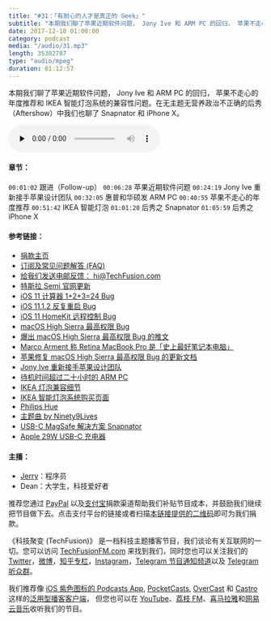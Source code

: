 ```yaml
---
title: "#31：「有耐心的人才是真正的 Geek」"
subtitle: "本期我们聊了苹果近期软件问题， Jony Ive 和 ARM PC 的回归， 苹果不走心的年度推荐和 IKEA 智能灯泡系统的兼容性问题。在无主题无营养政治不正确的后秀（Aftershow）中我们也聊了 Snapnator 和 iPhone X。"
date: 2017-12-18 01:00:00
category: podcast
media: "/audio/31.mp3"
length: 35302787 
type: "audio/mpeg"
duration: 01:12:57
---
```

本期我们聊了苹果近期软件问题， Jony Ive 和 ARM PC 的回归， 苹果不走心的年度推荐和 IKEA 智能灯泡系统的兼容性问题。在无主题无营养政治不正确的后秀（Aftershow）中我们也聊了 Snapnator 和 iPhone X。



<audio class="audioPlayer" controls preload="none" src="https://techfusionfm.com/audio/31.mp3"></audio>

#### 章节：
```00:01:02``` 跟进（Follow-up）
```00:06:28``` 苹果近期软件问题
```00:24:19``` Jony Ive 重新接手苹果设计团队
```00:32:05``` 惠普和华硕发 ARM PC
```00:40:55``` 苹果不走心的年度推荐
```00:51:42``` IKEA 智能灯泡
```01:01:20``` 后秀之 Snapnator
```01:05:59``` 后秀之 iPhone X

#### 参考链接：

- [捐款主页](https://techfusionfm.com/donate)
- [订阅及常见问题解答 (FAQ)](https://techfusionfm.com/faq)
- [给我们发送电邮反馈： hi@TechFusion.com](mailto:hi@techfusionfm.com)
- [特斯拉 Semi 官网更新](https://www.tesla.com/semi/)
- [iOS 11 计算器 1+2+3=24 Bug](https://www.macrumors.com/2017/10/24/ios-11-calculator-animation-bug/)
- [iOS 11.1.2 反复重启 Bug](https://www.macrumors.com/2017/12/02/ios-11-1-2-date-bug-crash-loop/)
- [iOS 11 HomeKit 远程控制 Bug](https://9to5mac.com/2017/12/07/homekit-vulnerability/)
- [macOS High Sierra 最高权限 Bug](https://www.theverge.com/2017/11/28/16711782/apple-macos-high-sierra-critical-password-security-flaw)
- [爆出 macOS High Sierra 最高权限 Bug 的推文](https://twitter.com/lemiorhan/status/935578694541770752)
- [Marco Arment 称 Retina MacBook Pro 是「史上最好笔记本电脑」 ](https://marco.org/2017/11/14/best-laptop-ever)
- [苹果修复 macOS High Sierra 最高权限 Bug 的更新文档](https://support.apple.com/en-us/HT208315)
- [Jony Ive 重新接手苹果设计团队](https://www.theverge.com/2017/12/8/16753794/apple-jony-ive-design-management-role-change/)
- [待机时间超过二十小时的 ARM PC](http://www.ifanr.com/950992?utm_source=rss&utm_medium=rss&utm_campaign=)
- [IKEA 灯泡兼容细节](http://www.ikea.com/gb/en/customer-service/smart-lighting-support/faq-smart-lighting/compatibility-protocols/)
- [IKEA 智能灯泡系统购买页面](https://www.ikea.cn/cn/zh/search/?query=TRÅDFRI)
- [Philips Hue](https://www.store.meethue.com)
- [主题曲 by Ninety9Lives](http://99l.tv/BleedingThroughYU)
- [USB-C MagSafe 解决方案 Snapnator](https://www.kickstarter.com/projects/436147229/snapnator-your-macbook-snap-feature-is-back/) 
- [Apple 29W USB-C 充电器](https://www.apple.com/shop/product/MJ262LL/A/29w-usb‑c-power-adapter?fnode=8b)

#### 主播：
- [Jerry](https://twitter.com/jerryfzhang)：程序员
- Dean：大学生，科技爱好者

推荐您通过 [PayPal](https://paypal.me/techfusionfm/5) 以及[支付宝](HTTPS://QR.ALIPAY.COM/FKX09288AJOENI0MVZXM12)捐款渠道帮助我们补贴节目成本，并鼓励我们继续把节目做下去。点击支付平台的链接或者扫描[本链接提供的二维码](https://techfusionfm.com/images/QR.JPG)即可为我们捐款。

《科技聚变 (TechFusion)》 是一档科技主题播客节目，我们谈论有关互联网的一切。您可以访问 [TechFusionFM.com](https://TechFusionFM.com) 来找到我们，同时您也可以关注我们的 [Twitter](http://twitter.com/TechFusionFM)，[微博](https://TechFusionFM.com/images/Weibo-Icon-BW.svg)，[知乎专栏](https://zhuanlan.zhihu.com/TechFusion)，[Instagram](http://instagram.com/TechFusionFM)，[Telegram 节目通知频道](https://t.me/TechFusionFM)以及 [Telegram 听众群](https://t.me/TechFusionChat)。

我们推荐像 [iOS 紫色图标的 Podcasts App](https://itunes.apple.com/cn/podcast/id1202658654), [PocketCasts](http://pca.st/podcast/28fcd200-cc7c-0134-10da-25324e2a541d), [OverCast](https://overcast.fm) 和 [Castro](http://supertop.co/castro/) 这样的[泛用型播客客户端](https://techfusionfm.com/faq)， 但您也可以在 [YouTube](https://www.youtube.com/channel/UC6uvHf21Tjm5lepw6P2Ki-Q)、[荔枝 FM](https://www.lizhi.fm/1494013/)、[喜马拉雅](http://www.ximalaya.com/72456289/album/6648521)和[网易云音乐](http://music.163.com/#/djradio?id=347498120)收听我们的节目。
